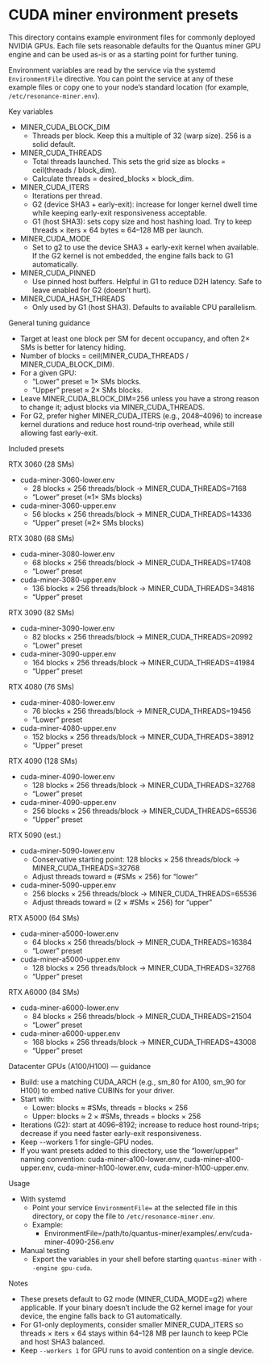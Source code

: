 # CUDA miner environment presets

This directory contains example environment files for commonly deployed NVIDIA GPUs. Each file sets reasonable defaults for the Quantus miner GPU engine and can be used as-is or as a starting point for further tuning.

Environment variables are read by the service via the systemd `EnvironmentFile` directive. You can point the service at any of these example files or copy one to your node’s standard location (for example, `/etc/resonance-miner.env`).

Key variables
- MINER_CUDA_BLOCK_DIM
  - Threads per block. Keep this a multiple of 32 (warp size). 256 is a solid default.
- MINER_CUDA_THREADS
  - Total threads launched. This sets the grid size as blocks = ceil(threads / block_dim).
  - Calculate threads = desired_blocks × block_dim.
- MINER_CUDA_ITERS
  - Iterations per thread.
  - G2 (device SHA3 + early-exit): increase for longer kernel dwell time while keeping early-exit responsiveness acceptable.
  - G1 (host SHA3): sets copy size and host hashing load. Try to keep threads × iters × 64 bytes ≈ 64–128 MB per launch.
- MINER_CUDA_MODE
  - Set to g2 to use the device SHA3 + early-exit kernel when available. If the G2 kernel is not embedded, the engine falls back to G1 automatically.
- MINER_CUDA_PINNED
  - Use pinned host buffers. Helpful in G1 to reduce D2H latency. Safe to leave enabled for G2 (doesn’t hurt).
- MINER_CUDA_HASH_THREADS
  - Only used by G1 (host SHA3). Defaults to available CPU parallelism.

General tuning guidance
- Target at least one block per SM for decent occupancy, and often 2× SMs is better for latency hiding.
- Number of blocks = ceil(MINER_CUDA_THREADS / MINER_CUDA_BLOCK_DIM).
- For a given GPU:
  - “Lower” preset ≈ 1× SMs blocks.
  - “Upper” preset ≈ 2× SMs blocks.
- Leave MINER_CUDA_BLOCK_DIM=256 unless you have a strong reason to change it; adjust blocks via MINER_CUDA_THREADS.
- For G2, prefer higher MINER_CUDA_ITERS (e.g., 2048–4096) to increase kernel durations and reduce host round-trip overhead, while still allowing fast early-exit.

Included presets

RTX 3060 (28 SMs)
- cuda-miner-3060-lower.env
  - 28 blocks × 256 threads/block → MINER_CUDA_THREADS=7168
  - “Lower” preset (≈1× SMs blocks)
- cuda-miner-3060-upper.env
  - 56 blocks × 256 threads/block → MINER_CUDA_THREADS=14336
  - “Upper” preset (≈2× SMs blocks)

RTX 3080 (68 SMs)
- cuda-miner-3080-lower.env
  - 68 blocks × 256 threads/block → MINER_CUDA_THREADS=17408
  - “Lower” preset
- cuda-miner-3080-upper.env
  - 136 blocks × 256 threads/block → MINER_CUDA_THREADS=34816
  - “Upper” preset

RTX 3090 (82 SMs)
- cuda-miner-3090-lower.env
  - 82 blocks × 256 threads/block → MINER_CUDA_THREADS=20992
  - “Lower” preset
- cuda-miner-3090-upper.env
  - 164 blocks × 256 threads/block → MINER_CUDA_THREADS=41984
  - “Upper” preset

RTX 4080 (76 SMs)
- cuda-miner-4080-lower.env
  - 76 blocks × 256 threads/block → MINER_CUDA_THREADS=19456
  - “Lower” preset
- cuda-miner-4080-upper.env
  - 152 blocks × 256 threads/block → MINER_CUDA_THREADS=38912
  - “Upper” preset

RTX 4090 (128 SMs)
- cuda-miner-4090-lower.env
  - 128 blocks × 256 threads/block → MINER_CUDA_THREADS=32768
  - “Lower” preset
- cuda-miner-4090-upper.env
  - 256 blocks × 256 threads/block → MINER_CUDA_THREADS=65536
  - “Upper” preset

RTX 5090 (est.)
- cuda-miner-5090-lower.env
  - Conservative starting point: 128 blocks × 256 threads/block → MINER_CUDA_THREADS=32768
  - Adjust threads toward ≈ (#SMs × 256) for “lower”
- cuda-miner-5090-upper.env
  - 256 blocks × 256 threads/block → MINER_CUDA_THREADS=65536
  - Adjust threads toward ≈ (2 × #SMs × 256) for “upper”

RTX A5000 (64 SMs)
- cuda-miner-a5000-lower.env
  - 64 blocks × 256 threads/block → MINER_CUDA_THREADS=16384
  - “Lower” preset
- cuda-miner-a5000-upper.env
  - 128 blocks × 256 threads/block → MINER_CUDA_THREADS=32768
  - “Upper” preset

RTX A6000 (84 SMs)
- cuda-miner-a6000-lower.env
  - 84 blocks × 256 threads/block → MINER_CUDA_THREADS=21504
  - “Lower” preset
- cuda-miner-a6000-upper.env
  - 168 blocks × 256 threads/block → MINER_CUDA_THREADS=43008
  - “Upper” preset

Datacenter GPUs (A100/H100) — guidance
- Build: use a matching CUDA_ARCH (e.g., sm_80 for A100, sm_90 for H100) to embed native CUBINs for your driver.
- Start with:
  - Lower: blocks ≈ #SMs, threads = blocks × 256
  - Upper: blocks ≈ 2 × #SMs, threads = blocks × 256
- Iterations (G2): start at 4096–8192; increase to reduce host round-trips; decrease if you need faster early-exit responsiveness.
- Keep --workers 1 for single-GPU nodes.
- If you want presets added to this directory, use the “lower/upper” naming convention: cuda-miner-a100-lower.env, cuda-miner-a100-upper.env, cuda-miner-h100-lower.env, cuda-miner-h100-upper.env.

Usage
- With systemd
  - Point your service `EnvironmentFile=` at the selected file in this directory, or copy the file to `/etc/resonance-miner.env`.
  - Example:
    - EnvironmentFile=/path/to/quantus-miner/examples/.env/cuda-miner-4090-256.env
- Manual testing
  - Export the variables in your shell before starting `quantus-miner` with `--engine gpu-cuda`.

Notes
- These presets default to G2 mode (MINER_CUDA_MODE=g2) where applicable. If your binary doesn’t include the G2 kernel image for your device, the engine falls back to G1 automatically.
- For G1-only deployments, consider smaller MINER_CUDA_ITERS so threads × iters × 64 stays within 64–128 MB per launch to keep PCIe and host SHA3 balanced.
- Keep `--workers 1` for GPU runs to avoid contention on a single device.